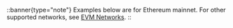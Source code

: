 <!-- markdownlint-disable first-line-h1 -->
::banner{type="note"}
Examples below are for Ethereum mainnet. For other supported networks, see [EVM Networks](../5.advanced/6.evm-networks.md).
::
